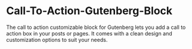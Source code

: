 # Call-To-Action-Gutenberg-Block
The call to action customizable block for Gutenberg lets you add a call to action box in your posts or pages. It comes with a clean design and customization options to suit your needs.
